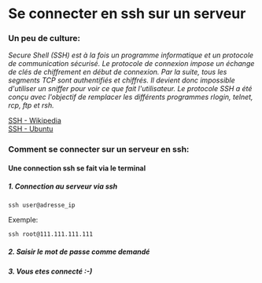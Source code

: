 # Se connecter en ssh sur un serveur

### Un peu de culture:

*Secure Shell (SSH) est à la fois un programme informatique et un protocole de communication sécurisé. Le protocole de connexion impose un échange de clés de chiffrement en début de connexion. Par la suite, tous les segments TCP sont authentifiés et chiffrés. Il devient donc impossible d'utiliser un sniffer pour voir ce que fait l'utilisateur.
Le protocole SSH a été conçu avec l'objectif de remplacer les différents programmes rlogin, telnet, rcp, ftp et rsh.*

[SSH - Wikipedia ](https://fr.wikipedia.org/wiki/Secure_Shell "SSH - Wikipedia")  
[SSH - Ubuntu ](https://doc.ubuntu-fr.org/ssh "SSH - Ubuntu")  

### Comment se connecter sur un serveur en ssh:

#### Une connection ssh se fait via le terminal

##### 1. Connection au serveur via ssh

```
ssh user@adresse_ip
```

Exemple:

```
ssh root@111.111.111.111
```

##### 2. Saisir le mot de passe comme demandé

##### 3. Vous etes connecté :-)
